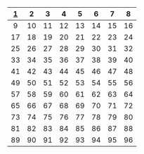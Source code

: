 
|[1](https://github.com/moodHappy/HelloWorld/blob/master/NCE%20notes%20md%2FNCE%20Note2%2F01.md) | 2 | 3 | 4 | 5 | 6 | 7 | 8 |
|:-:|:-:|:-:|:-:|:-:|:-:|:-:|:-:|
| 9 | 10 | 11 | 12 | 13 | 14 | 15 | 16 |
| 17 | 18 | 19 | 20 | 21 | 22 | 23 | 24 |
| 25 | 26 | 27 | 28 | 29 | 30 | 31 | 32 |
| 33 | 34 | 35 | 36 | 37 | 38 | 39 | 40 |
| 41 | 42 | 43 | 44 | 45 | 46 | 47 | 48 |
| 49 | 50 | 51 | 52 | 53 | 54 | 55 | 56 |
| 57 | 58 | 59 | 60 | 61 | 62 | 63 | 64 |
| 65 | 66 | 67 | 68 | 69 | 70 | 71 | 72 |
| 73 | 74 | 75 | 76 | 77 | 78 | 79 | 80 |
| 81 | 82 | 83 | 84 | 85 | 86 | 87 | 88 |
| 89 | 90 | 91 | 92 | 93 | 94 | 95 | 96 |
